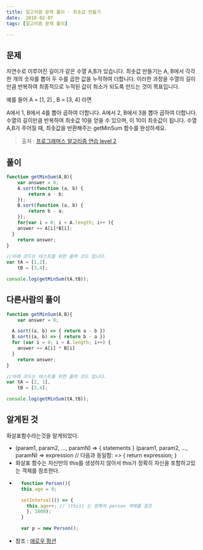 ```yaml
---
title: 알고리즘 문제 풀이 - 최솟값 만들기
date:  2018-02-07
tags: [알고리즘 문제 풀이]

---
```


## 문제
자연수로 이루어진 길이가 같은 수열 A,B가 있습니다. 최솟값 만들기는 A, B에서 각각 한 개의 숫자를 뽑아 두 수를 곱한 값을 누적하여 더합니다. 이러한 과정을 수열의 길이만큼 반복하여 최종적으로 누적된 값이 최소가 되도록 만드는 것이 목표입니다.

예를 들어 A = [1, 2] , B = [3, 4] 라면

A에서 1, B에서 4를 뽑아 곱하여 더합니다.
A에서 2, B에서 3을 뽑아 곱하여 더합니다.
수열의 길이만큼 반복하여 최솟값 10을 얻을 수 있으며, 이 10이 최솟값이 됩니다.
수열 A,B가 주어질 때, 최솟값을 반환해주는 getMinSum 함수를 완성하세요.
> 출처 : [프로그래머스 알고리즘 연습 level 2](https://programmers.co.kr/learn/challenge_codes/181)

## 풀이

```javascript
function getMinSum(A,B){
    var answer = 0;
    A.sort(function (a, b) {
        return a - b;
    });
    B.sort(function (a, b) {
        return b - a;
    });
    for(var i = 0; i < A.length; i++ ){
    answer += A[i]*B[i];
  }
    return answer;
}

//아래 코드는 테스트를 위한 출력 코드 입니다.
var tA = [1,2],
    tB = [3,4];

console.log(getMinSum(tA,tB));
```

## 다른사람의 풀이
```javascript
function getMinSum(A,B){
    var answer = 0;

  A.sort((a, b) => { return a - b })
  B.sort((a, b) => { return b - a })
  for (var i = 0; i < A.length; i++) {
    answer += A[i] * B[i]
  }
    return answer;
}

//아래 코드는 테스트를 위한 출력 코드 입니다.
var tA = [2, 1],
    tB = [3,4];

console.log(getMinSum(tA,tB));
```

## 알게된 것
화살표함수라는것을 알게되었다.
- (param1, param2, …, paramN) => { statements }
(param1, param2, …, paramN) => expression
          // 다음과 동일함:  => { return expression; }
- 화살표 함수는 자신만의 this를 생성하지 않아서 this가 정확히 자신을 포함하고있는 객체를 참조한다.
- ```js
    function Person(){
    this.age = 0;

    setInterval(() => {
      this.age++; // |this| 는 정확히 person 객체를 참조
      }, 1000);
    }

    var p = new Person();
  ```
- 참조 : [애로우 펑션](https://developer.mozilla.org/ko/docs/Web/JavaScript/Reference/Functions/%EC%95%A0%EB%A1%9C%EC%9A%B0_%ED%8E%91%EC%85%98)